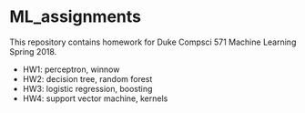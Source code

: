 # ML_assignments

This repository contains homework for Duke Compsci 571 Machine Learning Spring 2018. 

* HW1: perceptron, winnow
* HW2: decision tree, random forest
* HW3: logistic regression, boosting
* HW4: support vector machine, kernels
